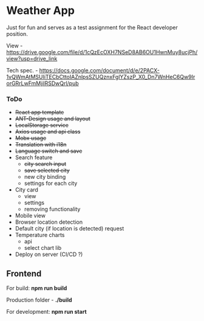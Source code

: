 # Weather App

Just for fun and serves as a test assignment for the React developer position.

View - https://drive.google.com/file/d/1cQzEcOXH7NSeD8AB6OU1HwnMuy8ucjPh/view?usp=drive_link

Tech spec. - https://docs.google.com/document/d/e/2PACX-1vQWmAtMSUIiTECbCttoIAZnlpsSZUQznxFglYZszP_X0_Dn7WnHeC6Qw9IrorGRrLwFmMjilRSDwQrl/pub

### ToDo
- ~~React app template~~
- ~~ANT-Design usage and layout~~
- ~~LocalStorage service~~
- ~~Axios usage and api class~~
- ~~Mobx usage~~
- ~~Translation with i18n~~
- ~~Language switch and save~~
- Search feature
    - ~~city search input~~
    - ~~save selected city~~
    - new city binding
    - settings for each city
- City card
    - view
    - settings
    - removing functionality
- Mobile view
- Browser location detection
- Default city (if location is detected) request
- Temperature charts
    - api
    - select chart lib
- Deploy on server (CI/CD ?)



## Frontend

For build: **npm run build**

Production folder - **./build**

For development: **npm run start**
